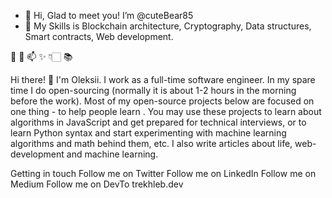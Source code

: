 - 👋 Hi, Glad to meet you! I’m @cuteBear85
- 👀 My Skills is
      Blockchain architecture,
      Cryptography,
      Data structures,
      Smart contracts,
      Web development.
      
 🌱  💞️  📫  ✨ 👇🏻  📚
 
 Hi there! 👋
I'm Oleksii. I work as a full-time software engineer. In my spare time I do open-sourcing (normally it is about 1-2 hours in the morning before the work). Most of my open-source projects below  are focused on one thing - to help people learn . You may use these projects to learn about algorithms in JavaScript and get prepared for technical interviews, or to learn Python syntax and start experimenting with machine learning algorithms and math behind them, etc. I also write articles about life, web-development and machine learning.

Getting in touch
Follow me on Twitter   Follow me on LinkedIn   Follow me on Medium   Follow me on DevTo
trekhleb.dev
